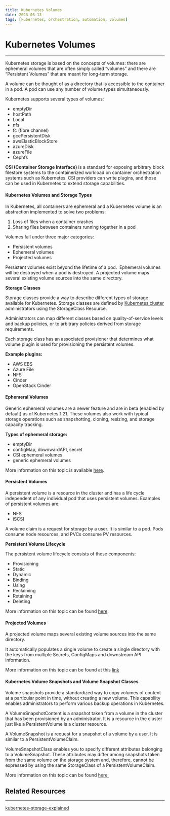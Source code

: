 ```yaml
---
title: Kubernetes Volumes
date: 2023-06-13
tags: [kubernetes, orchestration, automation, volumes]
---
```


# Kubernetes Volumes
---

Kubernetes storage is based on the concepts of volumes: there are ephemeral volumes that are often simply called “volumes” and there are “Persistent Volumes” that are meant for long-term storage.

A volume can be thought of as a directory that is accessible to the container in a pod. A pod can use any number of volume types simultaneously.

Kubernetes supports several types of volumes:

- emptyDir
- hostPath
- Local
- nfs
- fc (fibre channel)
- gcePersistentDisk
- awsElasticBlockStore
- azureDisk
- azureFile
- Cephfs

**CSI (Container Storage Interface)** is a standard for exposing arbitrary block filestore systems to the containerized workload on container orchestration systems such as Kubernetes. CSI providers can write plugins, and those can be used in Kubernetes to extend storage capabilities.


#### Kubernetes Volumes and Storage Types

In Kubernetes, all containers are ephemeral and a Kubernetes volume is an abstraction implemented to solve two problems:

1. Loss of files when a container crashes
2. Sharing files between containers running together in a pod

Volumes fall under three major categories:

- Persistent volumes
- Ephemeral volumes
- Projected volumes

Persistent volumes exist beyond the lifetime of a pod.  Ephemeral volumes will be destroyed when a pod is destroyed. A projected volume maps several existing volume sources into the same directory.

**Storage Classes** 

Storage classes provide a way to describe different types of storage available for Kubernetes. Storage classes are defined by [Kubernetes cluster](https://kubecampus.io/kubernetes/courses/first-kubernetes-cluster/) administrators using the StorageClass Resource.

Administrators can map different classes based on quality-of-service levels and backup policies, or to arbitrary policies derived from storage requirements.

Each storage class has an associated provisioner that determines what volume plugin is used for provisioning the persistent volumes.

**Example plugins:**

- AWS EBS
- Azure File
- NFS
- Cinder
- OpenStack Cinder

#### Ephemeral Volumes

Generic ephemeral volumes are a newer feature and are in beta (enabled by default) as of Kubernetes 1.21. These volumes also work with typical storage operations such as snapshotting, cloning, resizing, and storage capacity tracking.

**Types of ephemeral storage:**

- emptyDir
- configMap, downwardAPI, secret
- CSI ephemeral volumes
- generic ephemeral volumes

More information on this topic is available [here](https://kubernetes.io/docs/concepts/storage/ephemeral-volumes/).

#### Persistent Volumes

A persistent volume is a resource in the cluster and has a life cycle independent of any individual pod that uses persistent volumes. Examples of persistent volumes are:

- NFS
- iSCSI

A volume claim is a request for storage by a user. It is similar to a pod. Pods consume node resources, and PVCs consume PV resources.

**Persistent Volume Lifecycle**

The persistent volume lifecycle consists of these components:

- Provisioning
- Static
- Dynamic
- Binding
- Using
- Reclaiming
- Retaining
- Deleting

More information on this topic can be found [here](https://kubernetes.io/docs/concepts/storage/persistent-volumes/#lifecycle-of-a-volume-and-claim).

#### Projected Volumes

A projected volume maps several existing volume sources into the same directory.

It automatically populates a single volume to create a single directory with the keys from multiple Secrets, ConfigMaps and downstream API information.

More information on this topic can be found at this [link](https://kubernetes.io/docs/concepts/storage/projected-volumes)

#### Kubernetes Volume Snapshots and Volume Snapshot Classes

Volume snapshots provide a standardized way to copy volumes of content at a particular point in time, without creating a new volume. This capability enables administrators to perform various backup operations in Kubernetes.

A VolumeSnapshotContent is a snapshot taken from a volume in the cluster that has been provisioned by an administrator. It is a resource in the cluster just like a PersistentVolume is a cluster resource.

A VolumeSnapshot is a request for a snapshot of a volume by a user. It is similar to a PersistentVolumeClaim.

VolumeSnapshotClass enables you to specify different attributes belonging to a VolumeSnapshot. These attributes may differ among snapshots taken from the same volume on the storage system and, therefore, cannot be expressed by using the same StorageClass of a PersistentVolumeClaim.

More information on this topic can be found [here.](https://kubernetes.io/docs/concepts/storage/volume-snapshots/)


## Related Resources
---

[kubernetes-storage-explained](https://medium.com/swlh/kubernetes-storage-explained-558e85596d0c)
